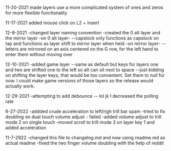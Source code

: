 11-20-2021
made layers use a more complicated system of ones and zeros for more flexible functionality

11-17-2021
added mouse click on L2 + insert

12-8-2021
-changed layer naming convention
-created the 0 alt layer and the mirror layer
-on 0 alt layer-
--capslock only functions as capslock on tap and functions as layer shift to mirror layer when held
-on mirror layer-
--letters are mirrored on an axis centered on the G row, for the left hand to enter them without moving over

12-10-2021
-added game layer
--same as default but keys for layers one and two are shifted one to the left so alt can sit next to space
--just kidding on shifting the layer keys, that would be too convenient. Set them to null for now. I could make game versions of those layers so the release would actually work. 

12-29-2021
-attempting to add debounce -- lol jk I decreased the polling rate

6-27-2022
-addded crude acceleration to left/righ trill bar spam
-tried to fix doubling on dual touch volume adjust - failed
-added volume adjust to trill mode 2 on single touch
-moved scroll to trill mode 3 on layer key 1 and added acceleration

11-7-2922
-changed this file to changelog.md and now using readme.md as actual readme
-fixed the two finger volume doubling with the help of reddit

